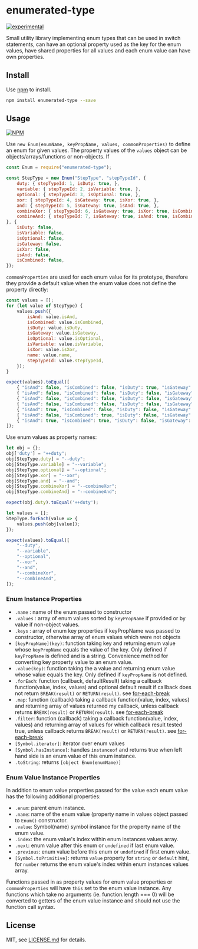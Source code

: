 # enumerated-type

[![experimental](http://badges.github.io/stability-badges/dist/experimental.svg)](http://github.com/badges/stability-badges)

Small utility library implementing enum types that can be used in switch statements, can have an
optional property used as the key for the enum values, have shared properties for all values and
each enum value can have own properties.

## Install

Use [npm](https://npmjs.com/) to install.

```sh
npm install enumerated-type --save
```

## Usage

[![NPM](https://nodei.co/npm/enumerated-type.png)](https://www.npmjs.com/package/enumerated-type)

Use `new Enum(enumName, keyPropName, values, commonProperties)` to define an enum for given
values. The property values of the `values` object can be objects/arrays/functions or
non-objects. If

```javascript
const Enum = require("enumerated-type");

const StepType = new Enum("StepType", "stepTypeId", {
    duty: { stepTypeId: 1, isDuty: true, },
    variable: { stepTypeId: 2, isVariable: true, },
    optional: { stepTypeId: 3, isOptional: true, },
    xor: { stepTypeId: 4, isGateway: true, isXor: true, },
    and: { stepTypeId: 5, isGateway: true, isAnd: true, },
    combineXor: { stepTypeId: 6, isGateway: true, isXor: true, isCombined: true, },
    combineAnd: { stepTypeId: 7, isGateway: true, isAnd: true, isCombined: true, },
}, {
    isDuty: false,
    isVariable: false,
    isOptional: false,
    isGateway: false,
    isXor: false,
    isAnd: false,
    isCombined: false,
});
```

`commonProperties` are used for each enum value for its prototype, therefore they provide a
default value when the enum value does not define the property directly:

```javascript
const values = [];
for (let value of StepType) {
    values.push({
        isAnd: value.isAnd,
        isCombined: value.isCombined,
        isDuty: value.isDuty,
        isGateway: value.isGateway,
        isOptional: value.isOptional,
        isVariable: value.isVariable,
        isXor: value.isXor,
        name: value.name,
        stepTypeId: value.stepTypeId,
    });
}

expect(values).toEqual([
    { "isAnd": false, "isCombined": false, "isDuty": true, "isGateway": false, "isOptional": false, "isVariable": false, "isXor": false, "name": "duty", "stepTypeId": 1, },
    { "isAnd": false, "isCombined": false, "isDuty": false, "isGateway": false, "isOptional": false, "isVariable": true, "isXor": false, "name": "variable", "stepTypeId": 2, },
    { "isAnd": false, "isCombined": false, "isDuty": false, "isGateway": false, "isOptional": true, "isVariable": false, "isXor": false, "name": "optional", "stepTypeId": 3, },
    { "isAnd": false, "isCombined": false, "isDuty": false, "isGateway": true, "isOptional": false, "isVariable": false, "isXor": true, "name": "xor", "stepTypeId": 4, },
    { "isAnd": true, "isCombined": false, "isDuty": false, "isGateway": true, "isOptional": false, "isVariable": false, "isXor": false, "name": "and", "stepTypeId": 5, },
    { "isAnd": false, "isCombined": true, "isDuty": false, "isGateway": true, "isOptional": false, "isVariable": false, "isXor": true, "name": "combineXor", "stepTypeId": 6, },
    { "isAnd": true, "isCombined": true, "isDuty": false, "isGateway": true, "isOptional": false, "isVariable": false, "isXor": false, "name": "combineAnd", "stepTypeId": 7, },
]);
```

Use enum values as property names:

```javascript
let obj = {};
obj['duty'] = "++duty";
obj[StepType.duty] = "--duty";
obj[StepType.variable] = "--variable";
obj[StepType.optional] = "--optional";
obj[StepType.xor] = "--xor";
obj[StepType.and] = "--and";
obj[StepType.combineXor] = "--combineXor";
obj[StepType.combineAnd] = "--combineAnd";

expect(obj.duty).toEqual('++duty');

let values = [];
StepType.forEach(value => {
    values.push(obj[value]);
});

expect(values).toEqual([
    "--duty",
    "--variable",
    "--optional",
    "--xor",
    "--and",
    "--combineXor",
    "--combineAnd",
]);
```

### Enum Instance Properties

* `.name` : name of the enum passed to constructor
* `.values` : array of enum values sorted by `keyPropName` if provided or by value if non-object
  values.
* `.keys` : array of enum key properties if keyPropName was passed to constructor, otherwise
  array of enum values which were not objects
* `[keyPropName](key)`: function taking key and returning enum value whose `keyPropName` equals
  the value of the key. Only defined if `keyPropName` is defined and is a string. Convenience
  method for converting key property value to an enum value.
* `.value(key)`: function taking the a value and returning enum value whose value equals the
  key. Only defined if `keyPropName` is not defined.
* `.forEach`: function (callback, defaultResult) taking a callback function(value, index,
  values) and optional default result if callback does not return `BREAK(result)` or
  `RETURN(result)`. see [for-each-break]
* `.map`: function (callback) taking a callback function(value, index, values) and returning
  array of values returned my callback, unless callback returns `BREAK(result)` or
  `RETURN(result)`. see [for-each-break]
* `.filter`: function (callback) taking a callback function(value, index, values) and returning
  array of values for which callback result tested true, unless callback returns `BREAK(result)`
  or `RETURN(result)`. see [for-each-break]
* `[Symbol.iterator]`: iterator over enum values
* `[Symbol.hasInstance]`: handles `instanceof` and returns true when left hand side is an enum
  value of this enum instance.
* `.toString`: returns `[object Enum(enumName)]`

### Enum Value Instance Properties

In addition to enum value properties passed for the value each enum value has the following
additional properties:

* `.enum`: parent enum instance.
* `.name`: name of the enum value (property name in values object passed to `Enum()`
  constructor.
* `.value`: Symbol(name) symbol instance for the property name of the enum value.
* `.index`: the enum value's index within enum instances values array.
* `.next`: enum value after this enum or `undefined` if last enum value.
* `.previous`: enum value before this enum or `undefined` if first enum value.
* `[Symbol.toPrimitive]`: returns `value` property for `string` or `default` hint, for `number`
  returns the enum value's index within enum instances values array.

Functions passed in as property values for enum value properties or `commonProperties` will have
`this` set to the enum value instance. Any functions which take no arguments (ie.
function.length === 0) will be converted to getters of the enum value instance and should not
use the function call syntax.

## License

MIT, see [LICENSE.md](http://github.com/vsch/enumerated-type/blob/master/LICENSE.md) for
details.

[for-each-break]: http://github.com/vsch/for-each-break/blob/master/README.md
